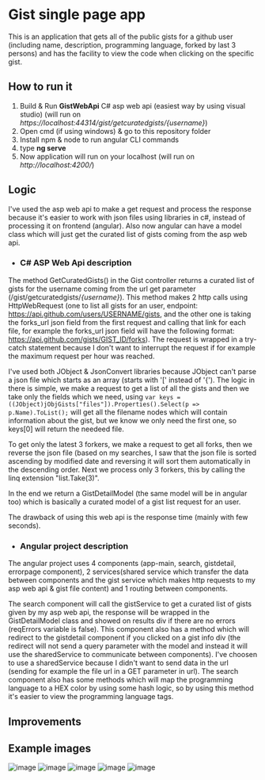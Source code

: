 # Gist single page app

This is an application that gets all of the public gists for a github user (including name, description, programming language, forked by last 3 persons) and has the facility to view the code when clicking on the specific gist.

## How to run it
1. Build & Run **GistWebApi** C# asp web api (easiest way by using visual studio) (will run on *https://localhost:44314/gist/getcuratedgists/{username}*)
2. Open cmd (if using windows) & go to this repository folder
3. Install npm & node to run angular CLI commands
4. type **ng serve**
5. Now application will run on your localhost (will run on *http://localhost:4200/*)

## Logic
I've used the asp web api to make a get request and process the response because it's easier to work with json files using libraries in c#, instead of processing it on frontend (angular). Also now angular can have a model class which will just get the curated list of gists coming from the asp web api.

- ### C# ASP Web Api description
The method GetCuratedGists() in the Gist controller returns a curated list of gists for the username coming from the url get parameter (/gist/getcuratedgists/*{username}*).
This method makes 2 http calls using HttpWebRequest (one to list all gists for an user, endpoint: https://api.github.com/users/USERNAME/gists, and the other one is taking the forks_url json field from the first request and calling that link for each file, for example the forks_url json field will have the following format: https://api.github.com/gists/GIST_ID/forks). The request is wrapped in a try-catch statement because I don't want to interrupt the request if for example the maximum request per hour was reached.

I've used both JObject & JsonConvert libraries because JObject can't parse a json file which starts as an array (starts with '[' instead of '{'). The logic in there is simple, we make a request to get a list of all the gists and then we take only the fields which we need, using ```var keys = ((JObject)jObjGists["files"]).Properties().Select(p => p.Name).ToList();``` will get all the filename nodes which will contain information about the gist, but we know we only need the first one, so keys[0] will return the needeed file. 

To get only the latest 3 forkers, we make a request to get all forks, then we reverse the json file (based on my searches, I saw that the json file is sorted ascending by modified date and reversing it will sort them automatically in the descending order. Next we process only 3 forkers, this by calling the linq extension "list.Take(3)".

In the end we return a GistDetailModel (the same model will be in angular too) which is basically a curated model of a gist list request for an user.

The drawback of using this web api is the response time (mainly with few seconds).

- ### Angular project description
The angular project uses 4 components (app-main, search, gistdetail, errorpage component), 2 services(shared service which transfer the data between components and the gist service which makes http requests to my asp web api & gist file content) and 1 routing between components. 

The search component will call the gistService to get a curated list of gists given by my asp web api, the response will be wrapped in the GistDetailModel class and showed on results div if there are no errors (reqErrors variable is false). This component also has a method which will redirect to the gistdetail component if you clicked on a gist info div (the redirect will not send a query parameter with the model and instead it will use the sharedService to communicate between components). I've choosen to use a sharedService because I didn't want to send data in the url (sending for example the file url in a GET parameter in url). The search component also has some methods which will map the programming language to a HEX color by using some hash logic, so by using this method it's easier to view the programming language tags.

## Improvements

## Example images

![image](https://user-images.githubusercontent.com/38291834/120917183-62457a00-c6b6-11eb-83c7-4c2d9df9c1f5.png)
![image](https://user-images.githubusercontent.com/38291834/120917196-7d17ee80-c6b6-11eb-8199-d657c54455ab.png)
![image](https://user-images.githubusercontent.com/38291834/120917200-84d79300-c6b6-11eb-8521-0b97b3e4e5f1.png)
![image](https://user-images.githubusercontent.com/38291834/120917254-dc75fe80-c6b6-11eb-955b-ae028bf2d395.png)
![image](https://user-images.githubusercontent.com/38291834/120918995-fff17700-c6bf-11eb-8e41-fe68c0afa8d3.png)

